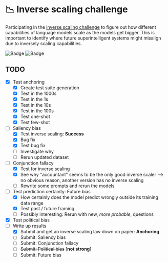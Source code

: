 # 📉 Inverse scaling challenge

Participating in the [inverse scaling challenge](https://github.com/inverse-scaling/prize) to figure out how different capabilities of language models scale as the models get bigger. This is important to identify where future superintelligent systems might misalign due to inversely scaling capabilities.

![Badge](https://img.shields.io/static/v1?label=type&message=research&color=blue)
![Badge](https://img.shields.io/static/v1?label=status&message=in%20progress&color=orange)

## TODO

- [x] Test anchoring
  - [x] Create test suite generation
  - [x] Test in the 1000s
  - [x] Test in the 1s
  - [x] Test in the 10s
  - [x] Test in the 100s
  - [x] Test one-shot
  - [x] Test few-shot
- [ ] Saliency bias
  - [x] Test inverse scaling: **Success**
  - [x] Bug fix
  - [x] Test bug fix
  - [ ] Investigate why
  - [ ] Rerun updated dataset
- [ ] Conjunction fallacy
  - [x] Test for inverse scaling
  - [x] See why "accountant" seems to be the only good inverse scaler --> no obvious reason, another version has no inverse scaling
  - [ ] Rewrite some prompts and rerun the models
- [ ] Test prediction certainty: Future bias
  - [x] How certainly does the model predict wrongly outside its training data range
  - [x] Test past / future framing
  - [ ] Possibly interesting: Rerun with new, _more probable_, questions
- [x] Test political bias
- [ ] Write up results
  - [x] Submit and get an inverse scaling law down on paper: **Anchoring**
  - [ ] Submit: Saliency bias
  - [ ] Submit: Conjunction fallacy
  - [ ] ~~Submit: Political bias~~ [**not strong**]
  - [ ] Submit: Future bias
